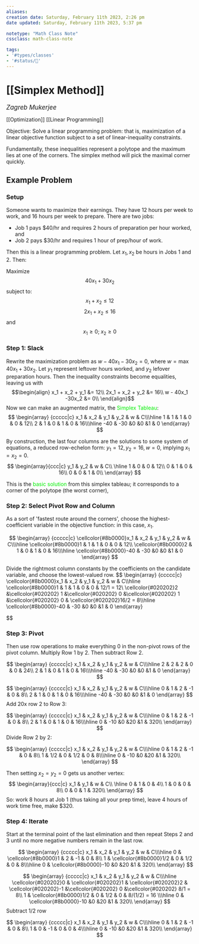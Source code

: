 ```yaml
---
aliases:
creation date: Saturday, February 11th 2023, 2:26 pm
date updated: Saturday, February 11th 2023, 5:37 pm

notetype: "Math Class Note"
cssclass: math-class-note

tags: 
- '#types/classes'
- '#status/🚧'
---
```


# [[Simplex Method]]
<span style = "font-size:120%"><i >Zagreb Mukerjee </i></span>


[[Optimization]]
[[Linear Programming]]



Objective: Solve a linear programming problem: that is, maximization of a linear objective function subject to a set of linear-inequality constraints. 

Fundamentally, these inequalities represent a polytope and the maximum lies at one of the corners. The simplex method will pick the maximal corner quickly. 

## Example Problem

### Setup

Someone wants to maximize their earnings. They have 12 hours per week to work, and 16 hours per week to prepare. There are two jobs: 
- Job 1 pays $40/hr and requires 2 hours of preparation per hour worked, and 
- Job 2 pays $30/hr and requires 1 hour of prep/hour of work. 

Then this is a linear programming problem. Let $x_1, x_2$ be hours in Jobs 1 and 2. Then: 

Maximize 
$$40x_1 + 30x_2$$
subject to: 
$$ x_1 + x_2 \leq 12$$ 
$$2x_1 + x_2 \leq 16$$
and 
$$ x_1 \geq 0 ; \; x_2 \geq 0$$






### Step 1: Slack

Rewrite the maximization problem as $w - 40x_1 -30x_2 = 0$, where $w = \max 40x_1 + 30x_2$. Let $y_1$ represent leftover hours worked, and $y_2$ lefover preparation hours. Then the inequality constraints become equalities, leaving us with 
$$\begin{align}
x_1 + x_2 + y_1 &= 12\\
2x_1 + x_2 + y_2 &= 16\\
w - 40x_1 -30x_2 &= 0\\
\end{align}$$
Now we can make an augmented matrix, the <font color=gree>Simplex Tableau</font>:
$$
\begin{array} {ccccc|c}
x_1 & x_2 & y_1 & y_2 & w & C\\\hline
1 & 1 & 1 & 0 & 0 & 12\\
2 & 1 & 0 & 1 & 0 & 16\\\hline
-40 & -30 &0 &0 &1 & 0
\end{array}
$$


By construction, the last four columns are the solutions to some system of equations, a reduced row-echelon form: $y_1 = 12, y_2 = 16, w = 0$, implying $x_1 = x_2 = 0$. 
$$
\begin{array}{ccc|c}
y_1 & y_2 & w & C\\
\hline
1 & 0 & 0 & 12\\
0 & 1 & 0 & 16\\
0 & 0 & 1 & 0\\
\end{array}
$$

This is the <font color=gree>basic solution</font> from this simplex tableau; it corresponds to a corner of the polytope (the worst corner),


### Step 2: Select Pivot Row and Column

As a sort of 'fastest route around the corners', choose the highest-coefficient variable in the objective function: in this case, $x_1$.


$$
\begin{array} {ccccc|c}
\cellcolor{#8b0000}x_1 & x_2 & y_1 & y_2 & w & C\\\hline
\cellcolor{#8b0000}1 & 1 & 1 & 0 & 0 & 12\\
\cellcolor{#8b0000}2 & 1 & 0 & 1 & 0 & 16\\\hline
\cellcolor{#8b0000}-40 & -30 &0 &0 &1 & 0
\end{array}
$$

Divide the rightmost column constants by the coefficients on the candidate variable, and choose the lowest-valued row. 
$$
\begin{array} {ccccc|c}
\cellcolor{#8b0000}x_1 & x_2 & y_1 & y_2 & w & C\\\hline
\cellcolor{#8b0000}1 & 1 & 1 & 0 & 0 & 12/1 = 12\\
\cellcolor{#020202}2 &\cellcolor{#020202} 1 &\cellcolor{#020202} 0 &\cellcolor{#020202} 1 &\cellcolor{#020202} 0 & \cellcolor{#020202}16/2 = 8\\\hline
\cellcolor{#8b0000}-40 & -30 &0 &0 &1 & 0
\end{array}

$$

### Step 3: Pivot

Then use row operations to make everything $0$ in the non-pivot rows of the pivot column. Multiply Row 1 by 2. Then subtract Row 2. 

$$
\begin{array} {ccccc|c}
x_1 & x_2 & y_1 & y_2 & w & C\\\hline
2 & 2 & 2 & 0 & 0 & 24\\
2 & 1 & 0 & 1 & 0 & 16\\\hline
-40 & -30 &0 &0 &1 & 0
\end{array}
$$

$$
\begin{array} {ccccc|c}
x_1 & x_2 & y_1 & y_2 & w & C\\\hline
0 & 1 & 2 & -1 & 0 & 8\\
2 & 1 & 0 & 1 & 0 & 16\\\hline
-40 & -30 &0 &0 &1 & 0
\end{array}
$$
Add 20x row 2 to Row 3:

$$
\begin{array} {ccccc|c}
x_1 & x_2 & y_1 & y_2 & w & C\\\hline
0 & 1 & 2 & -1 & 0 & 8\\
2 & 1 & 0 & 1 & 0 & 16\\\hline
0 & -10 &0 &20 &1 & 320\\
\end{array}
$$
Divide Row 2 by 2: 

$$
\begin{array} {ccccc|c}
x_1 & x_2 & y_1 & y_2 & w & C\\\hline
0 & 1 & 2 & -1 & 0 & 8\\
1 & 1/2 & 0 & 1/2 & 0 & 8\\\hline
0 & -10 &0 &20 &1 & 320\\
\end{array}
$$

Then setting $x_2 = y_2 = 0$ gets us another vertex: 
$$
\begin{array}{ccc|c}
x_1 & y_1 & w & C\\
\hline
0 & 1 & 0 & 4\\
1 & 0 & 0 & 8\\
0 & 0 & 1 & 320\\
\end{array}
$$
So: work 8 hours at Job 1 (thus taking all your prep time), leave 4 hours of work time free, make $320. 

### Step 4: Iterate

Start at the terminal point of the last elimination and then repeat Steps 2 and 3 until no more negative numbers remain in the last row. 

$$
\begin{array} {ccccc|c}
x_1 & x_2 & y_1 & y_2 & w & C\\\hline
0 & \cellcolor{#8b0000}1 & 2 & -1 & 0 & 8\\
1 & \cellcolor{#8b0000}1/2 & 0 & 1/2 & 0 & 8\\\hline
0 & \cellcolor{#8b0000}-10 &0 &20 &1 & 320\\
\end{array}
$$


$$
\begin{array} {ccccc|c}
x_1 & x_2 & y_1 & y_2 & w & C\\\hline
\cellcolor{#020202}0 & \cellcolor{#020202}1 & \cellcolor{#020202}2 & \cellcolor{#020202}-1 &\cellcolor{#020202} 0 &\cellcolor{#020202} 8/1 = 8\\
1 & \cellcolor{#8b0000}1/2 & 0 & 1/2 & 0 & 8/(1/2) = 16 \\\hline
0 & \cellcolor{#8b0000}-10 &0 &20 &1 & 320\\
\end{array}
$$
Subtract 1/2 row 

$$
\begin{array} {ccccc|c}
x_1 & x_2 & y_1 & y_2 & w & C\\\hline
0 & 1 & 2 & -1 & 0 & 8\\
1 & 0 & -1 & 0 & 0 & 4\\\hline
0 & -10 &0 &20 &1 & 320\\
\end{array}
$$
